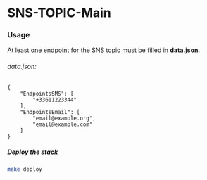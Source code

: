 # SNS-TOPIC-Main

### Usage
At least one endpoint for the SNS topic must be filled in **data.json**.
###### data.json:
```
{
	"EndpointsSMS": [
		"+33611223344"
	],
	"EndpointsEmail": [
		"email@example.org",
		"email@example.com"
	]
}
```
##### Deploy the stack
```sh
make deploy
```
